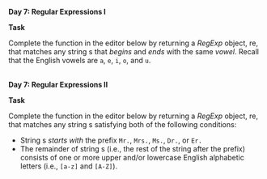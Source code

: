 **Day 7: Regular Expressions I**<br>

**Task**

Complete the function in the editor below by returning a *RegExp* object, re, that matches any string s that *begins* and *ends* with the same *vowel*. Recall that the English vowels are `a`, `e`, `i`, `o`, and `u`.

<br>**Day 7: Regular Expressions II**<br>

**Task**<br>

Complete the function in the editor below by returning a *RegExp* object, re, that matches any string s satisfying both of the following conditions:

- String s *starts with* the prefix `Mr.`, `Mrs.`, `Ms.`, `Dr.`, or `Er.`
- The remainder of string s (i.e., the rest of the string after the prefix) consists of one or more upper and/or lowercase English alphabetic letters (i.e., `[a-z]` and `[A-Z]`).
